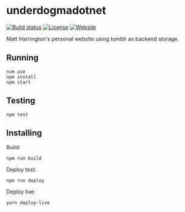 # underdogmadotnet

[![Build status](https://img.shields.io/travis/querry43/underdogmadotnet.svg)](https://travis-ci.org/querry43/underdogmadotnet)
[![License](https://img.shields.io/github/license/querry43/underdogmadotnet.svg)](LICENSE)
[![Website](https://img.shields.io/website-up-down-green-red/https/underdogma.net.svg?label=underdogma.net)](https://underdogma.net/)

Matt Harrington's personal website using tumblr as backend storage.

## Running

```
nvm use
npm install
npm start
```

## Testing

```
npm test
```

## Installing

Build:

```
npm run build
```

Deploy test:

```
npm run deploy
```

Deploy live:

```
yarn deploy-live
```
